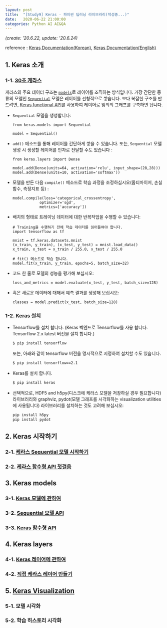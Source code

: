 ```yaml
---
layout: post
title:  "[Study9] Keras - 파이썬 딥러닝 라이브러리(작성중...)"
date:   2020-06-22 21:00:00
categories: Python AI AI&QA
---
```


*(create: '20.6.22, update: '20.6.24)*

reference : [Keras Documentation(Korean)](https://keras.io/ko/), [Keras Documentation(English)](https://keras.io/documentation/)

## 1. Keras 소개

### 1-1. [30초 케라스](https://keras.io/ko/#30)

케라스의 주요 데이터 구조는 [`models`](https://keras.io/ko/models/about-keras-models/)로 레이어를 조직하는 방식입니다. 가장 간단한 종류의 모델인 [`Sequential`](https://keras.io/ko/models/sequential/) 모델은 레이어를 선형적으로 쌓습니다. 보다 복잡한 구조를 만드려면, [Keras functional API](https://keras.io/guides/functional_api/)를 사용하여 레이어로 임의의 그래프를 구축하면 됩니다.

- `Sequential` 모델을 생성합니다:

  ~~~ipython
  from keras.models import Sequential

  model = Sequential()
  ~~~

- `add()` 메소드를 통해 레이어를 간단하게 쌓을 수 있습니다. 또는, `Sequential` 모델 생성 시 생성할 레이어를 인자로 전달할 수도 있습니다 :

  ~~~ipython
  from keras.layers import Dense

  model.add(Dense(units=64, activation='relu', input_shape=(28,28)))
  model.add(Dense(units=10, activation='softmax'))
  ~~~

- 모델을 만든 다음 `compile()` 메소드로 학습 과정을 조정하십시오(옵티마이저, 손실함수, 측정지표 등) :

  ~~~ipython
  model.compile(loss='categorical_crossentropy',
              optimizer='sgd',
              metrics=['accuracy'])
  ~~~

- 배치의 형태로 트레이닝 데이터에 대한 반복작업을 수행할 수 있습니다:

  ~~~ipython
  # Training을 수행하기 전에 학습 데이터를 읽어들여야 합니다.
  import tensorflow as tf

  mnist = tf.keras.datasets.mnist
  (x_train, y_train), (x_test, y_test) = mnist.load_data()
  x_train, x_test = x_train / 255.0, x_test / 255.0

  # fit() 메소드로 학습 합니다.
  model.fit(x_train, y_train, epochs=5, batch_size=32)
  ~~~

- 코드 한 줄로 모델의 성능을 평가해 보십시오:

  ~~~ipython
  loss_and_metrics = model.evaluate(x_test, y_test, batch_size=128)
  ~~~

- 혹은 새로운 데이터에 대해서 예측 결과를 생성해 보십시오:

  ~~~ipython
  classes = model.predict(x_test, batch_size=128)
  ~~~

### 1-2. [Keras 설치](https://keras.io/ko/#_4)

- Tensorflow를 설치 합니다. (Keras 벡엔드로 Tensorflow를 사용 합니다. Tensorflow 2.x latest 버전을 설치 합니다.)

  ~~~bash
  $ pip install tensorflow
  ~~~

  또는, 아래와 같이 tensorflow 버전을 명시적으로 지정하여 설치할 수도 있습니다.

  ~~~bash
  $ pip install tensorflow==2.1
  ~~~

- Keras를 설치 합니다.

  ~~~bash
  $ pip install keras
  ~~~

- 선택적으로, HDF5 and h5py(디스크에 케라스 모델을 저장하실 경우 필요합니다) 라이브러리와 graphviz, pydot(모델 그래프를 시각화하는 visualization utilities에 사용됩니다) 라이브러리를 설치하는 것도 고려해 보십시오:

  ~~~bash
  pip install h5py
  pip install pydot
  ~~~

## 2. Keras 시작하기

### 2-1. [케라스 Sequential 모델 시작하기](https://keras.io/ko/getting-started/sequential-model-guide/)

### 2-2. [케라스 함수형 API 첫걸음](https://keras.io/ko/getting-started/functional-api-guide/)

## 3. Keras models

### 3-1. [Keras 모델에 관하여](https://keras.io/ko/models/about-keras-models/)

### 3-2. [Sequential 모델 API](https://keras.io/ko/models/sequential/)

### 3-3. [Keras 함수형 API](https://keras.io/guides/functional_api/)

## 4. Keras layers

### 4-1. [Keras 레이어에 관하여](https://keras.io/ko/layers/about-keras-layers/)

### 4-2. [직접 케라스 레이어 만들기](https://keras.io/ko/layers/writing-your-own-keras-layers/)

## 5. [Keras Visualization](https://keras.io/ko/visualization/)

### 5-1. 모델 시각화

### 5-2. 학습 히스토리 시각화
